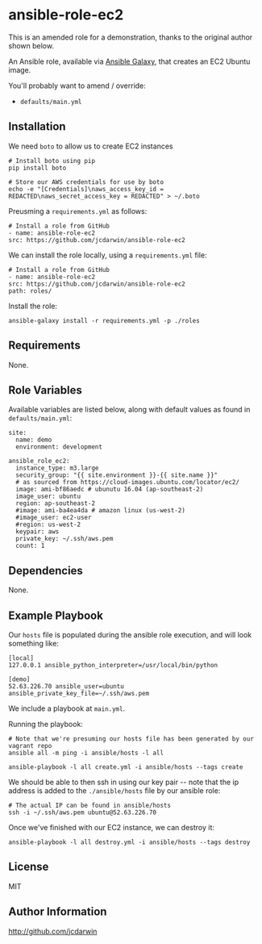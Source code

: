 ansible-role-ec2
================

This is an amended role for a demonstration, thanks to the original author shown below.

An Ansible role, available via [Ansible Galaxy](https://galaxy.ansible.com), that creates an EC2 Ubuntu image.

You'll probably want to amend / override:

* `defaults/main.yml`

Installation
------------

We need `boto` to allow us to create EC2 instances

    # Install boto using pip
    pip install boto

    # Store our AWS credentials for use by boto
    echo -e "[Credentials]\naws_access_key_id = REDACTED\naws_secret_access_key = REDACTED" > ~/.boto

Preusming a `requirements.yml` as follows:

    # Install a role from GitHub
    - name: ansible-role-ec2
    src: https://github.com/jcdarwin/ansible-role-ec2

We can install the role locally, using a `requirements.yml` file:

    # Install a role from GitHub
    - name: ansible-role-ec2
    src: https://github.com/jcdarwin/ansible-role-ec2
    path: roles/

Install the role:

    ansible-galaxy install -r requirements.yml -p ./roles


Requirements
------------

None.

Role Variables
--------------

Available variables are listed below, along with default values as found in `defaults/main.yml`:

    site:
      name: demo
      environment: development

    ansible_role_ec2:
      instance_type: m3.large
      security_group: "{{ site.environment }}-{{ site.name }}"
      # as sourced from https://cloud-images.ubuntu.com/locator/ec2/
      image: ami-bf86aedc # ubunutu 16.04 (ap-southeast-2)
      image_user: ubuntu
      region: ap-southeast-2
      #image: ami-ba4ea4da # amazon linux (us-west-2)
      #image_user: ec2-user
      #region: us-west-2
      keypair: aws
      private_key: ~/.ssh/aws.pem
      count: 1

Dependencies
------------

None.

Example Playbook
----------------

Our `hosts` file is populated during the ansible role execution, and will look something like:

    [local]
    127.0.0.1 ansible_python_interpreter=/usr/local/bin/python

    [demo]
    52.63.226.70 ansible_user=ubuntu ansible_private_key_file=~/.ssh/aws.pem

We include a playbook at `main.yml`.

Running the playbook:

    # Note that we're presuming our hosts file has been generated by our vagrant repo
    ansible all -m ping -i ansible/hosts -l all

    ansible-playbook -l all create.yml -i ansible/hosts --tags create

We should be able to then ssh in using our key pair -- note that the ip address is added to the
`./ansible/hosts` file by our ansible role:

    # The actual IP can be found in ansible/hosts
    ssh -i ~/.ssh/aws.pem ubuntu@52.63.226.70

Once we've finished with our EC2 instance, we can destroy it:

    ansible-playbook -l all destroy.yml -i ansible/hosts --tags destroy

License
-------

MIT

Author Information
------------------

http://github.com/jcdarwin
